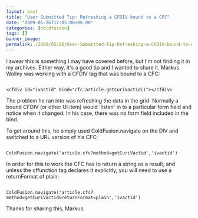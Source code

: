 ```yaml
---
layout: post
title: "User Submitted Tip: Refreshing a CFDIV bound to a CFC"
date: "2009-05-26T17:05:00+06:00"
categories: [coldfusion]
tags: []
banner_image: 
permalink: /2009/05/26/User-Submitted-Tip-Refreshing-a-CFDIV-bound-to-a-CFC
---
```


I swear this is something I may have covered before, but I'm not finding it in my archives. Either way, it's a good tip and I wanted to share it. Markus Wollny was working with a CFDIV tag that was bound to a CFC:

<code>
&lt;cfdiv id="ivactid" bind="cfc:article.getCuriVactid()"&gt;&lt;/cfdiv&gt;
</code>

The problem he ran into was refreshing the data in the grid. Normally a bound CFDIV (or other UI item) would 'listen' in to a particular form field and notice when it changed. In his case, there was no form field included in the bind. 

To get around this, he simply used ColdFusion.navigate on the DIV and switched to a URL version of his CFC:

<code>
ColdFusion.navigate('article.cfc?method=getCuriVactid','ivactid')
</code>

In order for this to work the CFC has to return a string as a result, and unless the cffunction tag declares it explicitly, you will need to use a returnFormat of plain:

<code>
ColdFusion.navigate('article.cfc?method=getCuriVactid&returnFormat=plain','ivactid')
</code>

Thanks for sharing this, Markus.